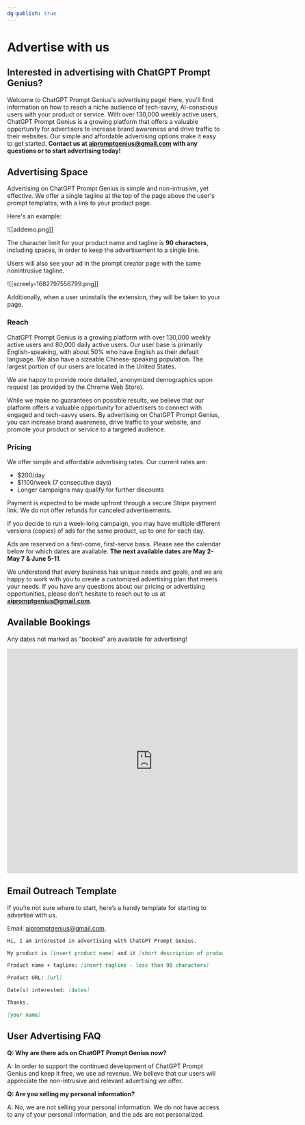 ```yaml
---
dg-publish: true
---
```

# Advertise with us
## Interested in advertising with ChatGPT Prompt Genius?

Welcome to ChatGPT Prompt Genius's advertising page! Here, you'll find information on how to reach a niche audience of tech-savvy, AI-conscious users with your product or service. With over 130,000 weekly active users, ChatGPT Prompt Genius is a growing platform that offers a valuable opportunity for advertisers to increase brand awareness and drive traffic to their websites. Our simple and affordable advertising options make it easy to get started. **Contact us at [aipromptgenius@gmail.com](mailto:aipromptgenius@gmail.com) with any questions or to start advertising today!**

## Advertising Space

Advertising on ChatGPT Prompt Genius is simple and non-intrusive, yet effective. We offer a single tagline at the top of the page above the user's prompt templates, with a link to your product page. 

Here's an example:

![[addemo.png]]

The character limit for your product name and tagline is **90 characters**, including spaces, in order to keep the advertisement to a single line.

Users will also see your ad in the prompt creator page with the same nonintrusive tagline.

![[screely-1682797556799.png]]

Additionally, when a user uninstalls the extension, they will be taken to your page.

### Reach

ChatGPT Prompt Genius is a growing platform with over 130,000 weekly active users and 80,000 daily active users. Our user base is primarily English-speaking, with about 50% who have English as their default language. We also have a sizeable Chinese-speaking population. The largest portion of our users are located in the United States. 

We are happy to provide more detailed, anonymized demographics upon request (as provided by the Chrome Web Store). 

While we make no guarantees on possible results, we believe that our platform offers a valuable opportunity for advertisers to connect with engaged and tech-savvy users. By advertising on ChatGPT Prompt Genius, you can increase brand awareness, drive traffic to your website, and promote your product or service to a targeted audience.

### **Pricing**

We offer simple and affordable advertising rates. Our current rates are:

- $200/day
- $1100/week (7 consecutive days)
- Longer campaigns may qualify for further discounts

Payment is expected to be made upfront through a secure Stripe payment link. We do not offer refunds for canceled advertisements.

If you decide to run a week-long campaign, you may have multiple different versions  (copies) of ads for the same product, up to one for each day. 

Ads are reserved on a first-come, first-serve basis. Please see the calendar below for which dates are available. **The next available dates are May 2-May 7 & June 5-11**.

We understand that every business has unique needs and goals, and we are happy to work with you to create a customized advertising plan that meets your needs. If you have any questions about our pricing or advertising opportunities, please don't hesitate to reach out to us at **[aipromptgenius@gmail.com](mailto:aipromptgenius@gmail.com)**.

## Available Bookings
Any dates not marked as "booked" are available for advertising! 

<iframe src="https://calendar.google.com/calendar/embed?src=aipromptgenius%40gmail.com&ctz=America%2FBoise" style="border: 0" width="680" height="525" frameborder="0" scrolling="no"></iframe>

## Email Outreach Template

If you’re not sure where to start, here’s a handy template for starting to advertise with us. 

Email: [aipromptgenius@gmail.com](mailto:aipromptgenius@gmail.com).

```markdown
Hi, I am interested in advertising with ChatGPT Prompt Genius. 

My product is [insert product name] and it [short description of product]

Product name + tagline: [insert tagline - less than 90 characters]

Product URL: [url]

Date(s) interested: [dates] 

Thanks,

[your name]
```

## User Advertising FAQ

**Q: Why are there ads on ChatGPT Prompt Genius now?**

A: In order to support the continued development of ChatGPT Prompt Genius and keep it free, we use ad revenue. We believe that our users will appreciate the non-intrusive and relevant advertising we offer.

**Q: Are you selling my personal information?**

A: No, we are not selling your personal information. We do not have access to any of your personal information, and the ads are not personalized.